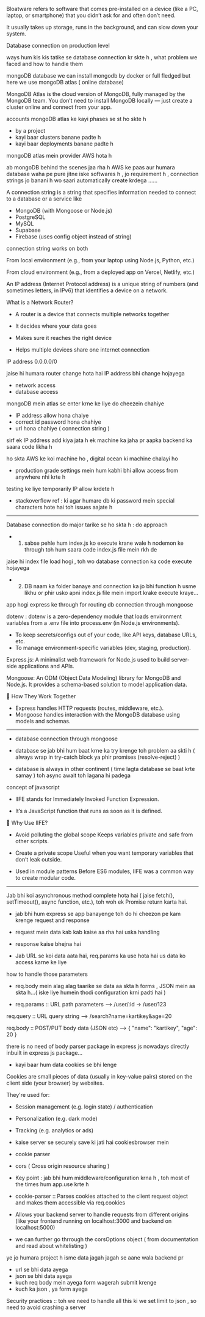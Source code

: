 Bloatware refers to software that comes pre-installed on a device (like a PC, laptop, or smartphone) that you didn’t ask for and often don’t need.

It usually takes up storage, runs in the background, and can slow down your system.

Database connection on production level

ways hum kis kis tatike se database connection kr skte h , what problem we faced and how to handle them

mongoDB database
we can install mongodb by docker or full fledged but here we use mongoDB atlas ( online database)

MongoDB Atlas is the cloud version of MongoDB, fully managed by the MongoDB team. You don’t need to install MongoDB locally — just create a cluster online and connect from your app.

accounts mongoDB atlas ke kayi phases se st ho skte h

- by a project
- kayi baar clusters banane padte h
- kayi baar deployments banane padte h

mongoDB atlas mein provider AWS hota h

ab mongoDB behind the scenes jaa rha h AWS ke paas aur humara database waha pe pure jitne iske softwares h , jo requirement h , connection strings jo banani h wo saari automatically create krdega ......

A connection string is a string that specifies information needed to connect to a database or a service like

- MongoDB (with Mongoose or Node.js)
- PostgreSQL
- MySQL
- Supabase
- Firebase (uses config object instead of string)

connection string works on both

From local environment (e.g., from your laptop using Node.js, Python, etc.)

From cloud environment (e.g., from a deployed app on Vercel, Netlify, etc.)

An IP address (Internet Protocol address) is a unique string of numbers (and sometimes letters, in IPv6) that identifies a device on a network.

What is a Network Router?

- A router is a device that connects multiple networks together

- It decides where your data goes
- Makes sure it reaches the right device
- Helps multiple devices share one internet connection

IP address 0.0.0.0/0

jaise hi humara router change hota hai IP address bhi change hojayega

- network access
- database access

mongoDB mein atlas se enter krne ke liye do cheezein chahiye

- IP address allow hona chaiye
- correct id password hona chahiye
- url hona chahiye ( connection string )

sirf ek IP address add kiya jata h ek machine ka jaha pr aapka backend ka saara code likha h

ho skta AWS ke koi machine ho , digital ocean ki machine chalayi ho

- production grade settings mein hum kabhi bhi allow access from anywhere nhi krte h

testing ke liye temporarily IP allow krdete h

- stackoverflow ref : ki agar humare db ki password mein special characters hote hai toh issues aajate h

------------------------------------------------

Database connection do major tarike se ho skta h :
do approach

- 1. sabse pehle hum index.js ko execute krane wale h nodemon ke through toh hum saara code index.js file mein rkh de

jaise hi index file load hogi , toh wo database connection ka code execute hojayega

- 2. DB naam ka folder banaye and connection ka jo bhi function h usme likhu or phir usko apni index.js file mein import krake execute kraye...

app hogi express ke through for routing
db connection through mongoose

dotenv : dotenv is a zero-dependency module that loads environment variables from a .env file into process.env (in Node.js environments).

- To keep secrets/configs out of your code, like API keys, database URLs, etc.
- To manage environment-specific variables (dev, staging, production).

Express.js:
A minimalist web framework for Node.js used to build server-side applications and APIs.

Mongoose:
An ODM (Object Data Modeling) library for MongoDB and Node.js. It provides a schema-based solution to model application data.

🔗 How They Work Together

- Express handles HTTP requests (routes, middleware, etc.).
- Mongoose handles interaction with the MongoDB database using models and schemas.

---

- database connection through mongoose

- database se jab bhi hum baat krne ka try krenge toh problem aa skti h ( always wrap in try-catch block ya phir promises (resolve-reject) )

- database is always in other continent ( time lagta database se baat krte samay ) toh async await toh lagana hi padega

concept of javascript

- IIFE stands for Immediately Invoked Function Expression.

- It’s a JavaScript function that runs as soon as it is defined.

🔹 Why Use IIFE?

- Avoid polluting the global scope
  Keeps variables private and safe from other scripts.

- Create a private scope
  Useful when you want temporary variables that don’t leak outside.

- Used in module patterns
  Before ES6 modules, IIFE was a common way to create modular code.

-------------------------------------------

Jab bhi koi asynchronous method complete hota hai ( jaise fetch(), setTimeout(), async function, etc.), toh woh ek Promise return karta hai.

- jab bhi hum express se app banayenge toh do hi cheezon pe kam krenge request and response

- request mein data kab kab kaise aa rha hai uska handling
- response kaise bhejna hai

- Jab URL se koi data aata hai, req.params ka use hota hai us data ko access karne ke liye

how to handle those parameters

- req.body mein alag alag taarike se data aa skta h forms , JSON mein aa skta h...( iske liye humein thodi configuration krni padti hai )

- req.params :: URL path parameters --> /user/:id → /user/123

req.query :: URL query string --> /search?name=kartikey&age=20

req.body :: POST/PUT body data (JSON etc) -->
{ "name": "kartikey", "age": 20 }

there is no need of body parser package in express js nowadays directly inbuilt in express js package...

- kayi baar hum data cookies se bhi lenge

Cookies are small pieces of data (usually in key-value pairs) stored on the client side (your browser) by websites.

They're used for:

- Session management (e.g. login state) / authentication
- Personalization (e.g. dark mode)
- Tracking (e.g. analytics or ads)

- kaise server se securely save ki jati hai cookiesbrowser mein

- cookie parser
- cors ( Cross origin resource sharing )

- Key point : jab bhi hum middleware/configuration krna h , toh most of the times hum app.use krte h

- cookie-parser :: Parses cookies attached to the client request object and makes them accessible via req.cookies

- Allows your backend server to handle requests from different origins (like your frontend running on localhost:3000 and backend on localhost:5000)

- we can further go thrrough the corsOptions object ( from documentation and read about whitelisting )

ye jo humara project h isme data jagah jagah se aane wala backend pr

- url se bhi data ayega
- json se bhi data ayega
- kuch req body mein ayega form wagerah submit krenge
- kuch ka json , ya form ayega

Security practices :: toh we need to handle all this ki we set limit to json , so need to avoid crashing a server

